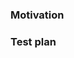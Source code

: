 <!-- Please provide enough information so that others can review your pull request. -->

<!-- Keep pull requests small and focused on a single change. -->

### Motivation

<!-- What existing problem does the pull request solve? Can you solve the issue with a different approach? -->

### Test plan

<!-- List the steps with which we can test this change -->
